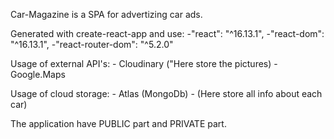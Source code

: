 Car-Magazine is a SPA for advertizing car ads.

Generated with create-react-app and use:
    -"react": "^16.13.1",
    -"react-dom": "^16.13.1",
    -"react-router-dom": "^5.2.0"

Usage of external API's:
    - Cloudinary ("Here store the pictures)
    - Google.Maps

Usage of cloud storage:
    - Atlas (MongoDb) - (Here store all info about each car)

The application have PUBLIC part and PRIVATE part.